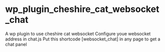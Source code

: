 # wp_plugin_cheshire_cat_websocket_chat
A wp plugin to use cheshire cat websocket
Configure youe websocket address in chat.js
Put this shortcode [websocket_chat] in any page to get a chat panel
